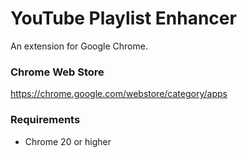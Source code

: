 # YouTube Playlist Enhancer
An extension for Google Chrome.

### Chrome Web Store
https://chrome.google.com/webstore/category/apps

### Requirements
- Chrome 20 or higher
